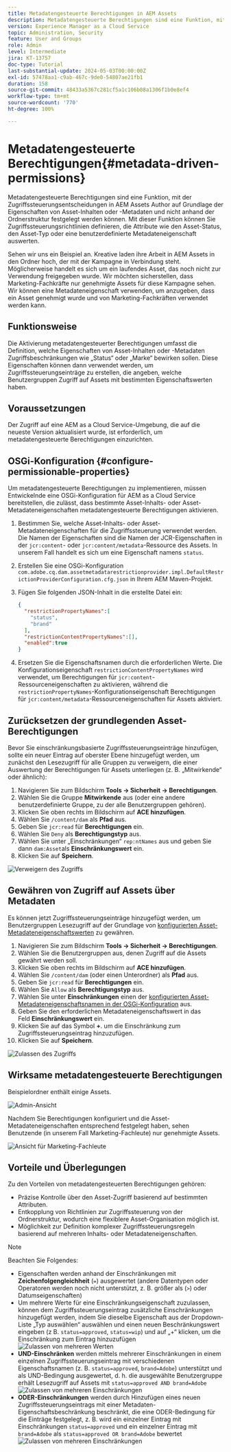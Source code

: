 ```yaml
---
title: Metadatengesteuerte Berechtigungen in AEM Assets
description: Metadatengesteuerte Berechtigungen sind eine Funktion, mit der der Zugriff auf basierend auf Asset-Metadateneigenschaften und nicht auf der Ordnerstruktur eingeschränkt wird.
version: Experience Manager as a Cloud Service
topic: Administration, Security
feature: User and Groups
role: Admin
level: Intermediate
jira: KT-13757
doc-type: Tutorial
last-substantial-update: 2024-05-03T00:00:00Z
exl-id: 57478aa1-c9ab-467c-9de0-54807ae21fb1
duration: 158
source-git-commit: 48433a5367c281cf5a1c106b08a1306f1b0e8ef4
workflow-type: tm+mt
source-wordcount: '770'
ht-degree: 100%

---
```


# Metadatengesteuerte Berechtigungen{#metadata-driven-permissions}

Metadatengesteuerte Berechtigungen sind eine Funktion, mit der Zugriffssteuerungsentscheidungen in AEM Assets Author auf Grundlage der Eigenschaften von Asset-Inhalten oder -Metadaten und nicht anhand der Ordnerstruktur festgelegt werden können. Mit dieser Funktion können Sie Zugriffssteuerungsrichtlinien definieren, die Attribute wie den Asset-Status, den Asset-Typ oder eine benutzerdefinierte Metadateneigenschaft auswerten.

Sehen wir uns ein Beispiel an. Kreative laden ihre Arbeit in AEM Assets in den Ordner hoch, der mit der Kampagne in Verbindung steht. Möglicherweise handelt es sich um ein laufendes Asset, das noch nicht zur Verwendung freigegeben wurde. Wir möchten sicherstellen, dass Marketing-Fachkräfte nur genehmigte Assets für diese Kampagne sehen. Wir können eine Metadateneigenschaft verwenden, um anzugeben, dass ein Asset genehmigt wurde und von Marketing-Fachkräften verwendet werden kann.

## Funktionsweise

Die Aktivierung metadatengesteuerter Berechtigungen umfasst die Definition, welche Eigenschaften von Asset-Inhalten oder -Metadaten Zugriffsbeschränkungen wie „Status“ oder „Marke“ bewirken sollen. Diese Eigenschaften können dann verwendet werden, um Zugriffssteuerungseinträge zu erstellen, die angeben, welche Benutzergruppen Zugriff auf Assets mit bestimmten Eigenschaftswerten haben.

## Voraussetzungen

Der Zugriff auf eine AEM as a Cloud Service-Umgebung, die auf die neueste Version aktualisiert wurde, ist erforderlich, um metadatengesteuerte Berechtigungen einzurichten.

## OSGi-Konfiguration {#configure-permissionable-properties}

Um metadatengesteuerte Berechtigungen zu implementieren, müssen Entwickelnde eine OSGi-Konfiguration für AEM as a Cloud Service bereitstellen, die zulässt, dass bestimmte Asset-Inhalts- oder Asset-Metadateneigenschaften metadatengesteuerte Berechtigungen aktivieren.

1. Bestimmen Sie, welche Asset-Inhalts- oder Asset-Metadateneigenschaften für die Zugriffssteuerung verwendet werden. Die Namen der Eigenschaften sind die Namen der JCR-Eigenschaften in der `jcr:content`- oder `jcr:content/metadata`-Ressource des Assets. In unserem Fall handelt es sich um eine Eigenschaft namens `status`.
1. Erstellen Sie eine OSGi-Konfiguration `com.adobe.cq.dam.assetmetadatarestrictionprovider.impl.DefaultRestrictionProviderConfiguration.cfg.json` in Ihrem AEM Maven-Projekt.
1. Fügen Sie folgenden JSON-Inhalt in die erstellte Datei ein:

   ```json
   {
     "restrictionPropertyNames":[
       "status",
       "brand"
     ],
     "restrictionContentPropertyNames":[],
     "enabled":true
   }
   ```

1. Ersetzen Sie die Eigenschaftsnamen durch die erforderlichen Werte.  Die Konfigurationseigenschaft `restrictionContentPropertyNames` wird verwendet, um Berechtigungen für `jcr:content`-Ressourceneigenschaften zu aktivieren, während die `restrictionPropertyNames`-Konfigurationseigenschaft Berechtigungen für `jcr:content/metadata`-Ressourceneigenschaften für Assets aktiviert.

## Zurücksetzen der grundlegenden Asset-Berechtigungen

Bevor Sie einschränkungsbasierte Zugriffssteuerungseinträge hinzufügen, sollte ein neuer Eintrag auf oberster Ebene hinzugefügt werden, um zunächst den Lesezugriff für alle Gruppen zu verweigern, die einer Auswertung der Berechtigungen für Assets unterliegen (z. B. „Mitwirkende“ oder ähnlich):

1. Navigieren Sie zum Bildschirm __Tools → Sicherheit → Berechtigungen__.
1. Wählen Sie die Gruppe __Mitwirkende__ aus (oder eine andere benutzerdefinierte Gruppe, zu der alle Benutzergruppen gehören).
1. Klicken Sie oben rechts im Bildschirm auf __ACE hinzufügen__.
1. Wählen Sie `/content/dam` als __Pfad__ aus.
1. Geben Sie `jcr:read` für __Berechtigungen__ ein.
1. Wählen Sie `Deny` als __Berechtigungstyp__ aus.
1. Wählen Sie unter „Einschränkungen“ `rep:ntNames` aus und geben Sie dann `dam:Asset`als __Einschränkungswert__ ein.
1. Klicken Sie auf __Speichern__.

![Verweigern des Zugriffs](./assets/metadata-driven-permissions/deny-access.png)

## Gewähren von Zugriff auf Assets über Metadaten

Es können jetzt Zugriffssteuerungseinträge hinzugefügt werden, um Benutzergruppen Lesezugriff auf der Grundlage von [konfigurierten Asset-Metadateneigenschaftswerten](#configure-permissionable-properties) zu gewähren.

1. Navigieren Sie zum Bildschirm __Tools → Sicherheit → Berechtigungen__.
1. Wählen Sie die Benutzergruppen aus, denen Zugriff auf die Assets gewährt werden soll.
1. Klicken Sie oben rechts im Bildschirm auf __ACE hinzufügen__.
1. Wählen Sie `/content/dam` (oder einen Unterordner) als __Pfad__ aus.
1. Geben Sie `jcr:read` für __Berechtigungen__ ein.
1. Wählen Sie `Allow` als __Berechtigungstyp__ aus.
1. Wählen Sie unter __Einschränkungen__ einen der [konfigurierten Asset-Metadateneigenschaftsnamen in der OSGi-Konfiguration](#configure-permissionable-properties) aus.
1. Geben Sie den erforderlichen Metadateneigenschaftswert in das Feld __Einschränkungswert__ ein.
1. Klicken Sie auf das Symbol __+__. um die Einschränkung zum Zugriffssteuerungseintrag hinzuzufügen.
1. Klicken Sie auf __Speichern__.

![Zulassen des Zugriffs](./assets/metadata-driven-permissions/allow-access.png)

## Wirksame metadatengesteuerte Berechtigungen

Beispielordner enthält einige Assets.

![Admin-Ansicht](./assets/metadata-driven-permissions/admin-view.png)

Nachdem Sie Berechtigungen konfiguriert und die Asset-Metadateneigenschaften entsprechend festgelegt haben, sehen Benutzende (in unserem Fall Marketing-Fachleute) nur genehmigte Assets.

![Ansicht für Marketing-Fachleute](./assets/metadata-driven-permissions/marketeer-view.png)

## Vorteile und Überlegungen

Zu den Vorteilen von metadatengesteuerten Berechtigungen gehören:

- Präzise Kontrolle über den Asset-Zugriff basierend auf bestimmten Attributen.
- Entkopplung von Richtlinien zur Zugriffssteuerung von der Ordnerstruktur, wodurch eine flexiblere Asset-Organisation möglich ist.
- Möglichkeit zur Definition komplexer Zugriffssteuerungsregeln basierend auf mehreren Inhalts- oder Metadateneigenschaften.

>[!NOTE]
>
> Beachten Sie Folgendes:
> 
> - Eigenschaften werden anhand der Einschränkungen mit __Zeichenfolgengleichheit__ (`=`) ausgewertet (andere Datentypen oder Operatoren werden noch nicht unterstützt, z. B. größer als (`>`) oder Datumseigenschaften)
> - Um mehrere Werte für eine Einschränkungseigenschaft zuzulassen, können dem Zugriffssteuerungseintrag zusätzliche Einschränkungen hinzugefügt werden, indem Sie dieselbe Eigenschaft aus der Dropdown-Liste „Typ auswählen“ auswählen und einen neuen Beschränkungswert eingeben (z B. `status=approved`, `status=wip`) und auf „+“ klicken, um die Einschränkung zum Eintrag hinzuzufügen
> ![Zulassen von mehreren Werten](./assets/metadata-driven-permissions/allow-multiple-values.png)
> - __UND-Einschränken__ werden mittels mehrerer Einschränkungen in einem einzelnen Zugriffssteuerungseintrag mit verschiedenen Eigenschaftsnamen (z. B. `status=approved`, `brand=Adobe`) unterstützt und als UND-Bedingung ausgewertet, d. h. die ausgewählte Benutzergruppe erhält Lesezugriff auf Assets mit `status=approved AND brand=Adobe`
> ![Zulassen von mehreren Einschränkungen](./assets/metadata-driven-permissions/allow-multiple-restrictions.png)
> - __ODER-Einschränkungen__ werden durch Hinzufügen eines neuen Zugriffssteuerungseintrags mit einer Metadaten-Eigenschaftsbeschränkung beschränkt, die eine ODER-Bedingung für die Einträge festgelegt, z. B. wird ein einzelner Eintrag mit Einschränkungen `status=approved` und ein einzelner Eintrag mit `brand=Adobe` als `status=approved OR brand=Adobe` bewertet
> ![Zulassen von mehreren Einschränkungen](./assets/metadata-driven-permissions/allow-multiple-aces.png)
